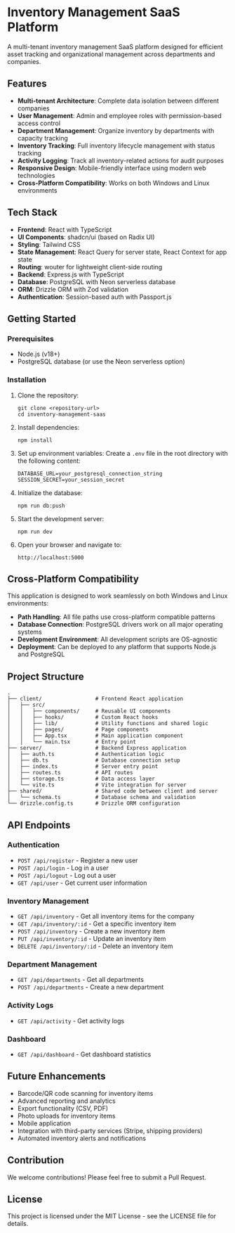 # Inventory Management SaaS Platform

A multi-tenant inventory management SaaS platform designed for efficient asset tracking and organizational management across departments and companies.

## Features

- **Multi-tenant Architecture**: Complete data isolation between different companies
- **User Management**: Admin and employee roles with permission-based access control
- **Department Management**: Organize inventory by departments with capacity tracking
- **Inventory Tracking**: Full inventory lifecycle management with status tracking
- **Activity Logging**: Track all inventory-related actions for audit purposes
- **Responsive Design**: Mobile-friendly interface using modern web technologies
- **Cross-Platform Compatibility**: Works on both Windows and Linux environments

## Tech Stack

- **Frontend**: React with TypeScript
- **UI Components**: shadcn/ui (based on Radix UI)
- **Styling**: Tailwind CSS
- **State Management**: React Query for server state, React Context for app state
- **Routing**: wouter for lightweight client-side routing
- **Backend**: Express.js with TypeScript
- **Database**: PostgreSQL with Neon serverless database
- **ORM**: Drizzle ORM with Zod validation
- **Authentication**: Session-based auth with Passport.js

## Getting Started

### Prerequisites

- Node.js (v18+)
- PostgreSQL database (or use the Neon serverless option)

### Installation

1. Clone the repository:
   ```
   git clone <repository-url>
   cd inventory-management-saas
   ```

2. Install dependencies:
   ```
   npm install
   ```

3. Set up environment variables:
   Create a `.env` file in the root directory with the following content:
   ```
   DATABASE_URL=your_postgresql_connection_string
   SESSION_SECRET=your_session_secret
   ```

4. Initialize the database:
   ```
   npm run db:push
   ```

5. Start the development server:
   ```
   npm run dev
   ```

6. Open your browser and navigate to:
   ```
   http://localhost:5000
   ```

## Cross-Platform Compatibility

This application is designed to work seamlessly on both Windows and Linux environments:

- **Path Handling**: All file paths use cross-platform compatible patterns
- **Database Connection**: PostgreSQL drivers work on all major operating systems
- **Development Environment**: All development scripts are OS-agnostic
- **Deployment**: Can be deployed to any platform that supports Node.js and PostgreSQL

## Project Structure

```
.
├── client/                 # Frontend React application
│   ├── src/                
│   │   ├── components/     # Reusable UI components
│   │   ├── hooks/          # Custom React hooks
│   │   ├── lib/            # Utility functions and shared logic
│   │   ├── pages/          # Page components
│   │   ├── App.tsx         # Main application component
│   │   └── main.tsx        # Entry point
├── server/                 # Backend Express application
│   ├── auth.ts             # Authentication logic
│   ├── db.ts               # Database connection setup
│   ├── index.ts            # Server entry point
│   ├── routes.ts           # API routes
│   ├── storage.ts          # Data access layer
│   └── vite.ts             # Vite integration for server
├── shared/                 # Shared code between client and server
│   └── schema.ts           # Database schema and validation
└── drizzle.config.ts       # Drizzle ORM configuration
```

## API Endpoints

### Authentication
- `POST /api/register` - Register a new user
- `POST /api/login` - Log in a user
- `POST /api/logout` - Log out a user
- `GET /api/user` - Get current user information

### Inventory Management
- `GET /api/inventory` - Get all inventory items for the company
- `GET /api/inventory/:id` - Get a specific inventory item
- `POST /api/inventory` - Create a new inventory item
- `PUT /api/inventory/:id` - Update an inventory item
- `DELETE /api/inventory/:id` - Delete an inventory item

### Department Management
- `GET /api/departments` - Get all departments
- `POST /api/departments` - Create a new department

### Activity Logs
- `GET /api/activity` - Get activity logs

### Dashboard
- `GET /api/dashboard` - Get dashboard statistics

## Future Enhancements

- Barcode/QR code scanning for inventory items
- Advanced reporting and analytics
- Export functionality (CSV, PDF)
- Photo uploads for inventory items
- Mobile application
- Integration with third-party services (Stripe, shipping providers)
- Automated inventory alerts and notifications

## Contribution

We welcome contributions! Please feel free to submit a Pull Request.

## License

This project is licensed under the MIT License - see the LICENSE file for details.